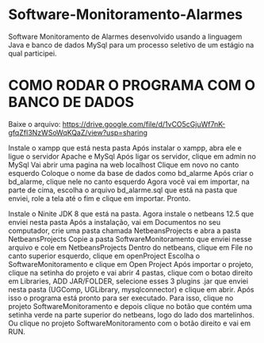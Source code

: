 # Software-Monitoramento-Alarmes
 Software Monitoramento de Alarmes desenvolvido usando a linguagem Java e banco de dados MySql para um processo seletivo de um estágio na qual participei.


# COMO RODAR O PROGRAMA COM O BANCO DE DADOS

Baixe o arquivo: https://drive.google.com/file/d/1vCO5cGjuWf7nK-gfqZfI3NzWSoWqKQaZ/view?usp=sharing

Instale o xampp que está nesta pasta
Após instalar o xampp, abra ele e ligue o servidor Apache e MySql
Após ligar os servidor, clique em admin no MySql
Vai abrir uma pagina na web localhost
Clique em novo no canto esquerdo
Coloque o nome da base de dados como bd_alarme
Após criar o bd_alarme, clique nele no canto esquerdo
Agora você vai em importar, na parte de cima, escolha o arquivo bd_alarme.sql que está na pasta que enviei, role a tela até o fim e clique em importar.
Pronto.

Instale o Ninite JDK 8 que está na pasta.
Agora instale o netbeans 12.5 que enviei nesta pasta
Após a instalação, vai em Documentos no seu computador, crie uma pasta chamada NetbeansProjects e abra a pasta NetbeansProjects
Copie a pasta SoftwareMonitoramento que enviei nesse arquivo e cole em NetbeansProjects
Dentro do netbeans, clique em File no canto superior esquerdo, clique em openProject
Escolha o SoftwareMonitoramento e clique em Open Project
Após importar o projeto, clique na setinha do projeto e vai abrir 4 pastas, clique com o botao direito em Libraries, ADD JAR/FOLDER, selecione esses 3 plugins .jar que enviei
nesta pasta (UGComp, UGLibrary, mysqlconnector) e clique em abrir.
Após isso o programa está pronto para ser executado.
Para isso, clique no projeto SoftwareMonitoramento e depois clique no botão que contém uma setinha verde na parte superior do netbeans, logo do lado dos martelinhos.
Ou clique no projeto SoftwareMonitoramento com o botão direito e vai em RUN.
